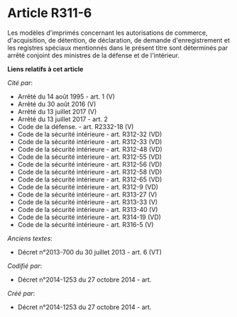 # Article R311-6

Les modèles d'imprimés concernant les autorisations de commerce, d'acquisition, de détention, de déclaration, de demande
d'enregistrement et les registres spéciaux mentionnés dans le présent titre sont déterminés par arrêté conjoint des ministres
de la défense et de l'intérieur.

**Liens relatifs à cet article**

_Cité par_:

  - Arrêté du 14 août 1995 - art. 1 (V)
  - Arrêté du 30 août 2016 (V)
  - Arrêté du 13 juillet 2017 (V)
  - Arrêté du 13 juillet 2017 - art. 2
  - Code de la défense. - art. R2332-18 (V)
  - Code de la sécurité intérieure - art. R312-32 (VD)
  - Code de la sécurité intérieure - art. R312-33 (VD)
  - Code de la sécurité intérieure - art. R312-48 (VD)
  - Code de la sécurité intérieure - art. R312-55 (VD)
  - Code de la sécurité intérieure - art. R312-56 (VD)
  - Code de la sécurité intérieure - art. R312-58 (VD)
  - Code de la sécurité intérieure - art. R312-65 (VD)
  - Code de la sécurité intérieure - art. R312-9 (VD)
  - Code de la sécurité intérieure - art. R313-27 (V)
  - Code de la sécurité intérieure - art. R313-33 (V)
  - Code de la sécurité intérieure - art. R313-40 (V)
  - Code de la sécurité intérieure - art. R314-19 (VD)
  - Code de la sécurité intérieure - art. R316-5 (V)

_Anciens textes_:

  - Décret n°2013-700 du 30 juillet 2013 - art. 6 (VT)

_Codifié par_:

  - Décret n°2014-1253 du 27 octobre 2014 - art.

_Créé par_:

  - Décret n°2014-1253 du 27 octobre 2014 - art.
